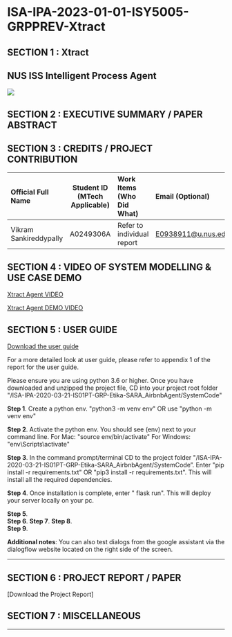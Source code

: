 ﻿# ISA-IPA-2023-01-01-ISY5005-GRPPREV-Xtract

## SECTION 1 : Xtract
## NUS ISS Intelligent Process Agent
<img src="Images/chatbot.png"
     style="float: left; margin-right: 0px;" />

<br>


## SECTION 2 : EXECUTIVE SUMMARY / PAPER ABSTRACT



## SECTION 3 : CREDITS / PROJECT CONTRIBUTION

| Official Full Name  | Student ID (MTech Applicable)  | Work Items (Who Did What) | Email (Optional) |
| :------------ |:---------------:| :-----| :-----|
| Vikram Sankireddypally | A0249306A | Refer to individual report | E0938911@u.nus.edu |
 

## SECTION 4 : VIDEO OF SYSTEM MODELLING & USE CASE DEMO

[Xtract Agent VIDEO](https://www.youtube.com/watch?v=t1rJmW_MT9A)

[Xtract Agent  DEMO VIDEO](https://youtu.be/UsykrTc72yw)

## SECTION 5 : USER GUIDE

[Download the user guide](http://tiny.cc/q2m5nz)

For a more detailed look at user guide, please refer to appendix 1 of the report for the user guide. 

Please ensure you are using python 3.6 or higher.
Once you have downloaded and unzipped the project file, CD into your project root folder "<your-file-path>/ISA-IPA-2020-03-21-IS01PT-GRP-Etika-SARA_AirbnbAgent/SystemCode"

**Step 1**. Create a python env.
"python3 -m venv env" OR use "python -m venv env"

**Step 2**. Activate the python env. You should see (env) next to your command line.
For Mac: "source env/bin/activate"
For Windows: "env\Scripts\activate"

**Step 3**. In the command prompt/terminal CD to the project folder "<your-file-path>/ISA-IPA-2020-03-21-IS01PT-GRP-Etika-SARA_AirbnbAgent/SystemCode”. Enter "pip install -r requirements.txt" OR "pip3 install -r requirements.txt".  This will install all the required dependencies.

**Step 4**. Once installation is complete, enter " flask run". This will deploy your server locally on your pc.

**Step 5**.  
**Step 6**. 
**Step 7**. 
**Step 8**.  
**Step 9**. 

**Additional notes**: You can also test dialogs from the google assistant via the dialogflow website located on the right side of the screen.

-----------------------------------------------------------------------------------------------------

## SECTION 6 : PROJECT REPORT / PAPER

[Download the Project Report]

## SECTION 7 : MISCELLANEOUS

-----
